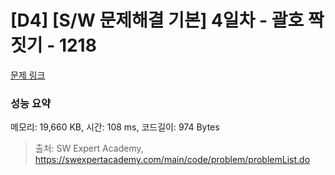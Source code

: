 # [D4] [S/W 문제해결 기본] 4일차 - 괄호 짝짓기 - 1218 

[문제 링크](https://swexpertacademy.com/main/code/problem/problemDetail.do?contestProbId=AV14eWb6AAkCFAYD) 

### 성능 요약

메모리: 19,660 KB, 시간: 108 ms, 코드길이: 974 Bytes



> 출처: SW Expert Academy, https://swexpertacademy.com/main/code/problem/problemList.do